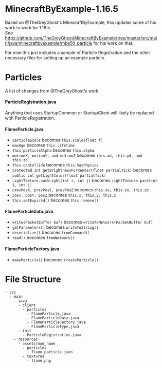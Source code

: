 # MinecraftByExample-1.16.5
Based on @TheGreyGhost's MinecraftByExample, this updates some of his work to work for 1.16.5.  
See https://github.com/TheGreyGhost/MinecraftByExample/tree/master/src/main/java/minecraftbyexample/mbe50_particle for his work on that.

For now this just includes a sample of Particle Registration and the other necessary files for setting up an example particle.


        

# Particles
A list of changes from @TheGreyGhost's work.

#### ParticleRegistration.java
Anything that uses StartupCommon or StartupClient will likely be replaced with ParticleRegistration.

#### FlameParticle.java
* `particleScale`                          becomes `this.scale(float f)`
* `maxAge`                                 becomes `this.lifetime`
* `this.particleAlpha`                     becomes `this.alpha`
* `motionX, motionY, and motionZ`          becomes `this.xd, this.yd, and this.zd`
* `this.canCollide`                        becomes `this.hasPhysics`
* `protected int getBrightnessForRender(float partialTick)`
                                           becomes `public int getLightColor(float partialTick)`
* `LightTexture.packLight(int i, int j)`   becomes `LightTexture.pack(int i, int j)`
* `prevPosX, prevPosY, prevPosZ`           becomes `this.xo, thix.yo, this.zo`
* `posx, posY, posZ`                       becomes `this.x, this.y, this.z`
* `this.setExpired()`                      becomes `this.remove()`

#### FlameParticleData.java
* `write(PacketBuffer buf)`                becomes `writeToNetwork(PacketBuffer buf)`
* `getParameters()`                        becomes `writeToString()`
* `deserialize()`                          becomes `fromCommand()`
* `read()`                                 becomes `fromNetwork()`

#### FlameParticleFactory.java
* `makeParticle()`                         becomes `createParticle()`


# File Structure
```
- src
  - main
    - java
      - client
        - particles
          - FlameParticle.java
          - FlameParticleData.java
          - FlameParticleFactory.java
          - FlameParticleType.java
      - init
        - ParticleRegistration.java
    - resources
      - assets/mod_name
        - particles
          - flame_particle.json
        - textures
          - flame.png
```
